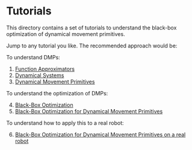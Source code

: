 # Tutorials

This directory contains a set of tutorials to understand the black-box optimization of dynamical movement primitives. 

Jump to any tutorial you like. The recommended approach would be:

To understand DMPs:

1. <a href="functionapproximators.md">Function Approximators</a>
2. <a href="dynamicalsystems.md">Dynamical Systems</a>
3. <a href="dmps.md">Dynamical Movement Primitives</a>

To understand the optimization of DMPs:

4. <a href="bbo.md">Black-Box Optimization</a>
5. <a href="bbo_of_dmps.md">Black-Box Optimization for Dynamical Movement Primitives</a>

To understand how to apply this to a real robot:

6. <a href="../demos/robot/README.md">Black-Box Optimization for Dynamical Movement Primitives on a real robot</a>

